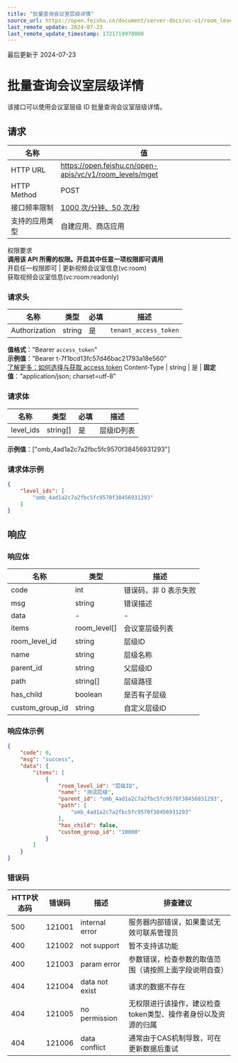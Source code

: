 ```yaml
---
title: "批量查询会议室层级详情"
source_url: https://open.feishu.cn/document/server-docs/vc-v1/room_level/mget
last_remote_update: 2024-07-23
last_remote_update_timestamp: 1721719978000
---
```

最后更新于 2024-07-23

# 批量查询会议室层级详情

该接口可以使用会议室层级 ID 批量查询会议室层级详情。

## 请求
名称 | 值
---|---
HTTP URL | https://open.feishu.cn/open-apis/vc/v1/room_levels/mget
HTTP Method | POST
接口频率限制 | [1000 次/分钟、50 次/秒](https://open.feishu.cn/document/ukTMukTMukTM/uUzN04SN3QjL1cDN)
支持的应用类型 | 自建应用、商店应用
权限要求  
            **调用该 API 所需的权限。开启其中任意一项权限即可调用**  
            开启任一权限即可 | 更新视频会议室信息(vc:room)  
            获取视频会议室信息(vc:room:readonly)

### 请求头

名称 | 类型 | 必填 | 描述
--- | --- | --- | ---
Authorization | string | 是 | `tenant_access_token`  
**值格式**："Bearer `access_token`"  
**示例值**："Bearer t-7f1bcd13fc57d46bac21793a18e560"  
[了解更多：如何选择与获取 access token](https://open.feishu.cn/document/uAjLw4CM/ugTN1YjL4UTN24CO1UjN/trouble-shooting/how-to-choose-which-type-of-token-to-use)
Content-Type | string | 是 | **固定值**："application/json; charset=utf-8"

### 请求体

名称 | 类型 | 必填 | 描述
--- | --- | --- | ---
level_ids | string\[\] | 是 | 层级ID列表  
**示例值**：["omb_4ad1a2c7a2fbc5fc9570f38456931293"]

### 请求体示例
```json
{
    "level_ids": [
        "omb_4ad1a2c7a2fbc5fc9570f38456931293"
    ]
}
```

## 响应

### 响应体

名称 | 类型 | 描述
--- | --- | ---
code | int | 错误码，非 0 表示失败
msg | string | 错误描述
data | \- | \-
items | room_level\[\] | 会议室层级列表
room_level_id | string | 层级ID
name | string | 层级名称
parent_id | string | 父层级ID
path | string\[\] | 层级路径
has_child | boolean | 是否有子层级
custom_group_id | string | 自定义层级ID

### 响应体示例
```json
{
    "code": 0,
    "msg": "success",
    "data": {
        "items": [
            {
                "room_level_id": "层级ID",
                "name": "测试层级",
                "parent_id": "omb_4ad1a2c7a2fbc5fc9570f38456931293",
                "path": [
                    "omb_4ad1a2c7a2fbc5fc9570f38456931293"
                ],
                "has_child": false,
                "custom_group_id": "10000"
            }
        ]
    }
}
```

### 错误码

HTTP状态码 | 错误码 | 描述 | 排查建议
--- | --- | --- | ---
500 | 121001 | internal error | 服务器内部错误，如果重试无效可联系管理员
400 | 121002 | not support | 暂不支持该功能
400 | 121003 | param error | 参数错误，检查参数的取值范围（请按照上面字段说明自查）
404 | 121004 | data not exist | 请求的数据不存在
404 | 121005 | no permission | 无权限进行该操作，建议检查token类型、操作者身份以及资源的归属
404 | 121006 | data conflict | 通常由于CAS机制导致，可在更新数据后重试
